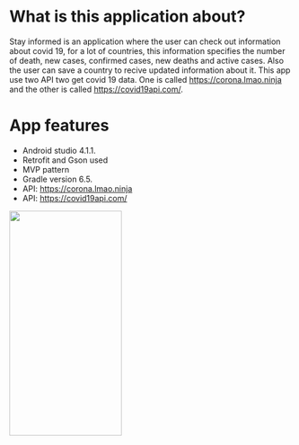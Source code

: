 # What is this application about?
Stay informed is an application where the user can check out information about covid 19, for a lot of countries, this information specifies the number of death, new cases, confirmed cases, new deaths and active cases. Also the user can save a country to recive updated information about it. This app use two API two get covid 19 data. One is called https://corona.lmao.ninja and the other is called https://covid19api.com/.

# App features

* Android studio 4.1.1.
* Retrofit and Gson used
* MVP pattern
* Gradle version 6.5.
* API: https://corona.lmao.ninja
* API: https://covid19api.com/



<img src="https://user-images.githubusercontent.com/59579790/117869553-4f838500-b271-11eb-84d5-458730d6529e.png" width="200" height="400" />
